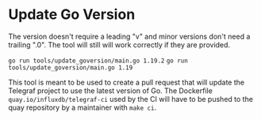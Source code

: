 # Update Go Version

The version doesn't require a leading "v" and minor versions don't need
a trailing ".0". The tool will still will work correctly if they are provided.

`go run tools/update_goversion/main.go 1.19.2`
`go run tools/update_goversion/main.go 1.19`

This tool is meant to be used to create a pull request that will update the
Telegraf project to use the latest version of Go.
The Dockerfile `quay.io/influxdb/telegraf-ci` used by the CI will have to be
pushed to the quay repository by a maintainer with `make ci`.
